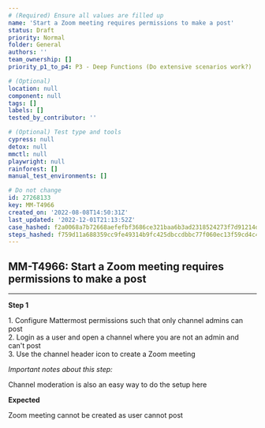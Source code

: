 ```yaml
---
# (Required) Ensure all values are filled up
name: 'Start a Zoom meeting requires permissions to make a post'
status: Draft
priority: Normal
folder: General
authors: ''
team_ownership: []
priority_p1_to_p4: P3 - Deep Functions (Do extensive scenarios work?)

# (Optional)
location: null
component: null
tags: []
labels: []
tested_by_contributor: ''

# (Optional) Test type and tools
cypress: null
detox: null
mmctl: null
playwright: null
rainforest: []
manual_test_environments: []

# Do not change
id: 27268133
key: MM-T4966
created_on: '2022-08-08T14:50:31Z'
last_updated: '2022-12-01T21:13:52Z'
case_hashed: f2a0068a7b72668aefefbf3686ce321baa6b3ad2318524273f7d91214d5a76b3d5050864c4274bd98d6f85d4ea8e29f0
steps_hashed: f759d11a688359cc9fe49314b9fc425dbccdbbc77f060ec13f59cd4c4abe801f038966c650a13ac10f7faa8bf8c96564
---
```


<!-- (Auto-generated) Based on frontmatter's "key" and "name" -->

## MM-T4966: Start a Zoom meeting requires permissions to make a post

---

**Step 1**

1\. Configure Mattermost permissions such that only channel admins can post\
2\. Login as a user and open a channel where you are not an admin and can't post\
3\. Use the channel header icon to create a Zoom meeting

_Important notes about this step:_

Channel moderation is also an easy way to do the setup here

**Expected**

Zoom meeting cannot be created as user cannot post
